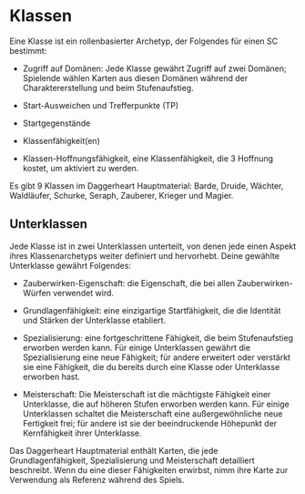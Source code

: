 # Klassen

Eine Klasse ist ein rollenbasierter Archetyp, der Folgendes für einen SC bestimmt:

- Zugriff auf Domänen: Jede Klasse gewährt Zugriff auf zwei Domänen; Spielende wählen Karten aus diesen Domänen während der Charaktererstellung und beim Stufenaufstieg.

- Start-Ausweichen und Trefferpunkte (TP)

- Startgegenstände

- Klassenfähigkeit(en)

- Klassen-Hoffnungsfähigkeit, eine Klassenfähigkeit, die 3 Hoffnung kostet, um aktiviert zu werden.

Es gibt 9 Klassen im Daggerheart Hauptmaterial: Barde, Druide, Wächter, Waldläufer, Schurke, Seraph, Zauberer, Krieger und Magier.

## Unterklassen
Jede Klasse ist in zwei Unterklassen unterteilt, von denen jede einen Aspekt ihres Klassenarchetyps weiter definiert und hervorhebt.
Deine gewählte Unterklasse gewährt Folgendes:

- Zauberwirken-Eigenschaft: die Eigenschaft, die bei allen Zauberwirken-Würfen verwendet wird.

- Grundlagenfähigkeit: eine einzigartige Startfähigkeit, die die Identität und Stärken der Unterklasse etabliert.

- Spezialisierung: eine fortgeschrittene Fähigkeit, die beim Stufenaufstieg erworben werden kann.
Für einige Unterklassen gewährt die Spezialisierung eine neue Fähigkeit; für andere erweitert oder verstärkt sie eine Fähigkeit, die du bereits durch eine Klasse oder Unterklasse erworben hast.

- Meisterschaft: Die Meisterschaft ist die mächtigste Fähigkeit einer Unterklasse, die auf höheren Stufen erworben werden kann.
Für einige Unterklassen schaltet die Meisterschaft eine außergewöhnliche neue Fertigkeit frei; für andere ist sie der beeindruckende Höhepunkt der Kernfähigkeit ihrer Unterklasse.

Das Daggerheart Hauptmaterial enthält Karten, die jede Grundlagenfähigkeit, Spezialisierung und Meisterschaft detailliert beschreibt.
Wenn du eine dieser Fähigkeiten erwirbst, nimm ihre Karte zur Verwendung als Referenz während des Spiels.


